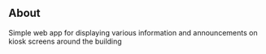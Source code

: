## About
Simple web app for displaying various information and announcements on kiosk screens around the building
